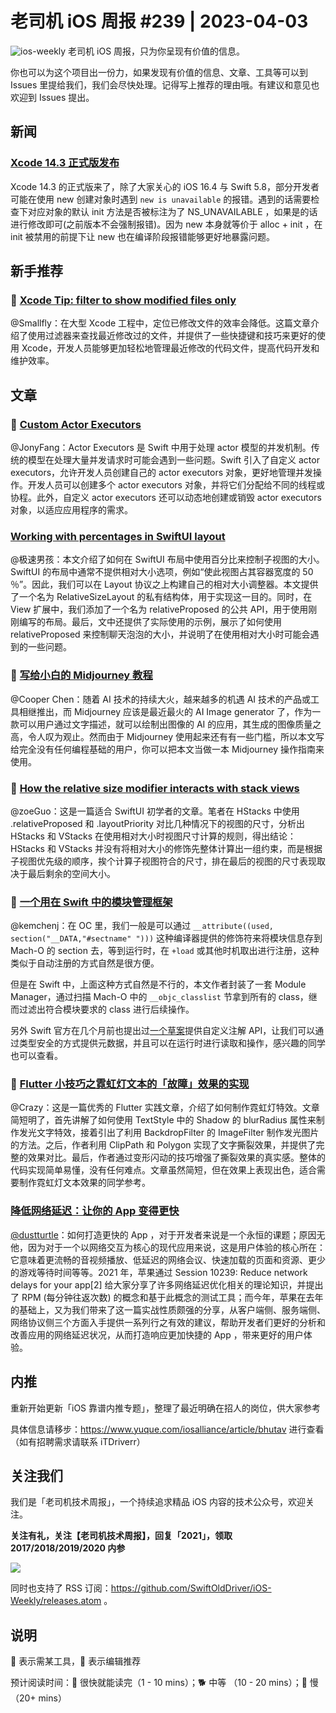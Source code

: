 # 老司机 iOS 周报 #239 | 2023-04-03

![ios-weekly](https://github.com/SwiftOldDriver/iOS-Weekly/blob/master/assets/ios-weekly.png?raw=true)
老司机 iOS 周报，只为你呈现有价值的信息。

你也可以为这个项目出一份力，如果发现有价值的信息、文章、工具等可以到 Issues 里提给我们，我们会尽快处理。记得写上推荐的理由哦。有建议和意见也欢迎到 Issues 提出。

## 新闻

### [Xcode 14.3 正式版发布](https://developer.apple.com/documentation/xcode-release-notes/xcode-14_3-release-notes)

Xcode 14.3 的正式版来了，除了大家关心的 iOS 16.4 与 Swift 5.8，部分开发者可能在使用 new 创建对象时遇到 ``new is unavailable`` 的报错。遇到的话需要检查下对应对象的默认 init 方法是否被标注为了 NS_UNAVAILABLE ，如果是的话进行修改即可(之前版本不会强制报错)。因为 new 本身就等价于 alloc + init ，在 init 被禁用的前提下让 new 也在编译阶段报错能够更好地暴露问题。

## 新手推荐

### 🐎  [Xcode Tip: filter to show modified files only](https://www.jessesquires.com/blog/2023/03/22/xcode-tip-filter-modified-files/)

@Smallfly：在大型 Xcode 工程中，定位已修改文件的效率会降低。这篇文章介绍了使用过滤器来查找最近修改过的文件，并提供了一些快捷键和技巧来更好的使用 Xcode，开发人员能够更加轻松地管理最近修改的代码文件，提高代码开发和维护效率。

## 文章

### 🐢 [Custom Actor Executors](https://github.com/apple/swift-evolution/blob/main/proposals/0392-custom-actor-executors.md)

@JonyFang：Actor Executors 是 Swift 中用于处理 actor 模型的并发机制。传统的模型在处理大量并发请求时可能会遇到一些问题。Swift 引入了自定义 actor executors，允许开发人员创建自己的 actor executors 对象，更好地管理并发操作。开发人员可以创建多个 actor executors 对象，并将它们分配给不同的线程或协程。此外，自定义 actor executors 还可以动态地创建或销毁 actor executors 对象，以适应应用程序的需求。

### [Working with percentages in SwiftUI layout](https://oleb.net/2023/swiftui-relative-size/)

@极速男孩：本文介绍了如何在 SwiftUI 布局中使用百分比来控制子视图的大小。SwiftUI 的布局中通常不提供相对大小选项，例如“使此视图占其容器宽度的 50 ％”。因此，我们可以在 Layout 协议之上构建自己的相对大小调整器。本文提供了一个名为 RelativeSizeLayout 的私有结构体，用于实现这一目的。同时，在 View 扩展中，我们添加了一个名为 relativeProposed 的公共 API，用于使用刚刚编写的布局。最后，文中还提供了实际使用的示例，展示了如何使用 relativeProposed 来控制聊天泡泡的大小，并说明了在使用相对大小时可能会遇到的一些问题。

### 🐎 [写给小白的 Midjourney 教程](https://mp.weixin.qq.com/s/nqnuqji0tK-4seuACtSjcw)

@Cooper Chen：随着 AI 技术的持续大火，越来越多的机遇 AI 技术的产品或工具相继推出，而 Midjourney 应该是最近最火的 AI Image generator 了，作为一款可以用户通过文字描述，就可以绘制出图像的 AI 的应用，其生成的图像质量之高，令人叹为观止。然而由于 Midjourney 使用起来还有有一些门槛，所以本文写给完全没有任何编程基础的用户，你可以把本文当做一本 Midjourney 操作指南来使用。

### 🐎 [How the relative size modifier interacts with stack views](https://oleb.net/2023/swiftui-relative-size-in-stacks/)

@zoeGuo：这是一篇适合 SwiftUI 初学者的文章。笔者在 HStacks 中使用 .relativeProposed 和 .layoutPriority 对比几种情况下的视图的尺寸，分析出 HStacks 和 VStacks 在使用相对大小时视图尺寸计算的规则，得出结论：HStacks 和 VStacks 并没有将相对大小的修饰先整体计算出一组约束，而是根据子视图优先级的顺序，挨个计算子视图符合的尺寸，排在最后的视图的尺寸表现取决于最后剩余的空间大小。

### 🐎 [一个用在 Swift 中的模块管理框架](https://mp.weixin.qq.com/s/aFM_4OqDYcXPRIdF7x_41w)

@kemchenj：在 OC 里，我们一般是可以通过 `__attribute((used, section("__DATA,"#sectname" ")))` 这种编译器提供的修饰符来将模块信息存到 Mach-O 的 section 去，等到运行时，在 `+load` 或其他时机取出进行注册，这种类似于自动注册的方式自然是很方便。

但是在 Swift 中，上面这种方式自然是不行的，本文作者封装了一套 Module Manager，通过扫描 Mach-O 中的 `__objc_classlist` 节拿到所有的 class，继而过滤出符合模块要求的 class 进行后续操作。

另外 Swift 官方在几个月前也提出过[一个草案](https://forums.swift.org/t/pitch-custom-metadata-attributes/62016)提供自定义注解 API，让我们可以通过类型安全的方式提供元数据，并且可以在运行时进行读取和操作，感兴趣的同学也可以查看。

### 🐎 [Flutter 小技巧之霓虹灯文本的「故障」效果的实现](https://mp.weixin.qq.com/s/VAF5IFsVvZMNikilckUcZg)

@Crazy：这是一篇优秀的 Flutter 实践文章，介绍了如何制作霓虹灯特效。文章简短明了，首先讲解了如何使用 TextStyle 中的 Shadow 的 blurRadius 属性来制作发光文字特效，接着引出了利用 BackdropFilter 的 ImageFilter 制作发光图片的方法。之后，作者利用 ClipPath 和 Polygon 实现了文字撕裂效果，并提供了完整的效果对比。最后，作者通过变形闪动的技巧增强了撕裂效果的真实感。整体的代码实现简单易懂，没有任何难点。文章虽然简短，但在效果上表现出色，适合需要制作霓虹灯文本效果的同学参考。

### [降低网络延迟：让你的 App 变得更快](https://mp.weixin.qq.com/s/XoAm9OaXtzT3jE4LSBSpqw)

[@dustturtle](https://github.com/dustturtle)：如何打造更快的 App ，对于开发者来说是一个永恒的课题；原因无他，因为对于一个以网络交互为核心的现代应用来说，这是用户体验的核心所在：它意味着更流畅的音视频播放、低延迟的网络会议、快速加载的页面和资源、更少的游戏等待时间等等。2021 年，苹果通过 Session 10239: Reduce network delays for your app[2] 给大家分享了许多网络延迟优化相关的理论知识，并提出了 RPM (每分钟往返次数) 的概念和基于此概念的测试工具；而今年，苹果在去年的基础上，又为我们带来了这一篇实战性质颇强的分享，从客户端侧、服务端侧、网络协议侧三个方面入手提供一系列行之有效的建议，帮助开发者们更好的分析和改善应用的网络延迟状况，从而打造响应更加快捷的 App ，带来更好的用户体验。

## 内推

重新开始更新「iOS 靠谱内推专题」，整理了最近明确在招人的岗位，供大家参考

具体信息请移步：https://www.yuque.com/iosalliance/article/bhutav 进行查看（如有招聘需求请联系 iTDriverr）

## 关注我们

我们是「老司机技术周报」，一个持续追求精品 iOS 内容的技术公众号，欢迎关注。

**关注有礼，关注【老司机技术周报】，回复「2021」，领取 2017/2018/2019/2020 内参**

![](https://github.com/SwiftOldDriver/iOS-Weekly/blob/master/assets/qrcode_for_wechat.jpg?raw=true)

同时也支持了 RSS 订阅：https://github.com/SwiftOldDriver/iOS-Weekly/releases.atom 。

## 说明

🚧 表示需某工具，🌟 表示编辑推荐

预计阅读时间：🐎 很快就能读完（1 - 10 mins）；🐕 中等 （10 - 20 mins）；🐢 慢（20+ mins）

